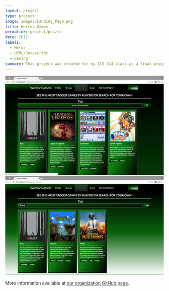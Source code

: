 ```yaml
---
layout: project
type: project
image: images/Landing_Page.png
title: Warror Games
permalink: project/puzzle
date: 2017
labels:
  - Metor	
  - HTML/Javascript
  - Gaming
summary: This project was created for my ICS 314 class as a final project. It is a site for UH student gamers to play together.
---
```


<img class="8p" src="/images/Game_List_Page.png">

<img class="8p" src="/images/Game_List_Selected_Page.png">


More information available at [our organization GitHub page](https://github.com/314gb).
